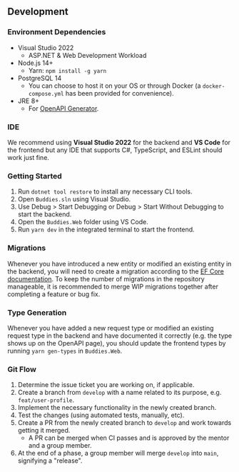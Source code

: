## Development

### Environment Dependencies

- Visual Studio 2022
    - ASP.NET & Web Development Workload
- Node.js 14+
    - Yarn: `npm install -g yarn`
- PostgreSQL 14
    - You can choose to host it on your OS or through Docker (a `docker-compose.yml`
    has been provided for convenience).
- JRE 8+
    - For [OpenAPI Generator](https://openapi-generator.tech/).

### IDE

We recommend using **Visual Studio 2022** for the backend and **VS Code** for the frontend but any IDE that supports C#, TypeScript, and ESLint should work just fine.

### Getting Started

1. Run `dotnet tool restore` to install any necessary CLI tools.
2. Open `Buddies.sln` using Visual Studio.
3. Use Debug > Start Debugging or Debug > Start Without Debugging to start the backend.
4. Open the `Buddies.Web` folder using VS Code.
5. Run `yarn dev` in the integrated terminal to start the frontend.


### Migrations

Whenever you have introduced a new entity or modified an existing entity in the backend,
you will need to create a migration according to the [EF Core documentation](https://docs.microsoft.com/en-us/ef/core/managing-schemas/migrations/managing?tabs=dotnet-core-cli).
To keep the number of migrations in the repository manageable, it is recommended to merge
WIP migrations together after completing a feature or bug fix.


### Type Generation

Whenever you have added a new request type or modified an existing request type in the backend
and have documented it correctly (e.g. the type shows up on the OpenAPI page), you should update 
the frontend types by running `yarn gen-types` in `Buddies.Web`.

### Git Flow

1. Determine the issue ticket you are working on, if applicable.
2. Create a branch from `develop` with a name related to its purpose, e.g. `feat/user-profile`.
3. Implement the necessary functionality in the newly created branch.
4. Test the changes (using automated tests, manually, etc).
5. Create a PR from the newly created branch to `develop` and work towards getting it merged.
    - A PR can be merged when CI passes and is approved by the mentor and a group member.
6. At the end of a phase, a group member will merge `develop` into `main`, signifying a "release".
